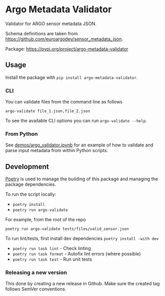 # Argo Metadata Validator

Validator for ARGO sensor metadata JSON.

Schema definitions are taken from https://github.com/euroargodev/sensor_metadata_json.

Package: https://pypi.org/project/argo-metadata-validator

## Usage

Install the package with `pip install argo-metadata-validator`.

### CLI

You can validate files from the command line as follows
```
argo-validate file_1.json,file_2.json
```

To see the available CLI options you can run `argo-validate --help`.

### From Python

See [demos/argo_validator.ipynb](demos/argo_validator.ipynb) for an example of how to validate and parse input metadata from within Python scripts.


## Development

[Poetry](https://python-poetry.org/) is used to manage the building of this package and managing the package dependencies.

To run the script locally:
- `poetry install`
- `poetry run argo-validate`

For example, from the root of the repo
```
poetry run argo-validate tests/files/valid_sensor.json
```

To run lint/tests, first install dev dependencies ``poetry install -with dev``

- ``poetry run task lint`` - Check linting
- ``poetry run task format`` - Autofix lint errors (where possible)
- ``poetry run task test`` - Run unit tests


### Releasing a new version

This done by creating a new release in Github. Make sure the created tag follows SemVer conventions.
